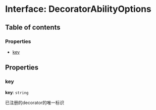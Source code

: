 # Interface: DecoratorAbilityOptions

## Table of contents

### Properties

* [key](/auto-docs/form-core/interfaces/DecoratorAbilityOptions.md#key)

## Properties

### key

**key**: `string`

已注册的decorator的唯一标识
